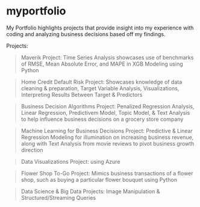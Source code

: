 # myportfolio

My Portfolio highlights projects that provide insight into my experience with coding and analyzing business decisions based off my findings.

Projects:

>Maverik Project: Time Series Analysis showcases use of benchmarks of RMSE, Mean Absolute Error, and MAPE in XGB Modeling using Python

>Home Credit Default Risk Project: Showcases knowledge of data cleaning & preparation, Target Variable Analysis, Visualizations, Interpreting Results Between Target & Predictors

>Business Decision Algorithms Project: Penalized Regression Analysis, Linear Regression, Predictivem Model, Topic Model, & Text Analysis to help influence business decisions on a grocery store company

>Machine Learning for Business Decisions Project: Predictive & Linear Regression Modeling for illumination on increasing business revenue, along with Text Analysis from movie reviews to pivot business growth direction

>Data Visualizations Project: using Azure

>Flower Shop To-Go Project: Mimics business transactions of a flower shop, such as buying a particular flower bouquet using Python

>Data Science & Big Data Projects: Image Manipulation & Structured/Streaming Queries 

